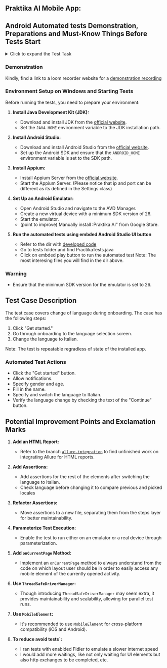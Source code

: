 ## Praktika AI Mobile App: 
## Android Automated tests Demonstration, Preparations and Must-Know Things Before Tests Start

<details>
  <summary>Click to expand the Test Task</summary>
  
  ## Spoiler Content
  
Senior QA Automation Engineer Mobile

At Praktika, we highly value creative problem-solving and the delivery of high-quality code. As a Mobile Automation QA Engineer, your role is crucial in ensuring the seamless functioning of our mobile applications through rigorous testing and validation.

This assignment aims to evaluate your skills in mobile test automation, your ability to identify and troubleshoot issues, and your proficiency in ensuring a high standard of quality for our language learning features. Your task is designed to reflect the real-world challenges you will encounter at Praktika, providing a glimpse into the dynamic and innovative environment we foster.
We look forward to seeing your approach to this challenge and how you apply your expertise to maintain the excellence we strive for in our products.

Test task: 

Please download our app from Google Play on your mobile device or emulated device.
We request you to cover the following test case using automated tests:
	1.	Click “Get started.”
	2.	Go through onboarding to the language selection screen.
	3.	Change the language.
Please feel free to include assertions and drivers for either an emulator or a real device. Utilise universal locators for elements wherever possible.


Technical requirements: 

Use Appium for mobile automation.
Implement the test case in Java.
Ensure your code follows best practices for readability and maintainability.
Use a Page Object Model (POM) design pattern.
Provide detailed comments and documentation within the code.
Use a test framework.
Include error handling and reporting for failed test cases.
Demonstrate the use of assertions to validate test outcomes.

Deliverables: 

Kindly provide a ZIP archive with your solution.

</details>

### Demonstration
Kindly, find a link to a loom recorder website for a [demonstration recording](https://www.loom.com/share/f7d82adb437f498db912bd7ca765ab8a)

### Environment Setup on Windows and Starting Tests

Before running the tests, you need to prepare your environment:

1. **Install Java Development Kit (JDK):**
   - Download and install JDK from the [official website](https://www.oracle.com/java/technologies/javase-jdk11-downloads.html).
   - Set the `JAVA_HOME` environment variable to the JDK installation path.

2. **Install Android Studio:**
   - Download and install Android Studio from the [official website](https://developer.android.com/studio).
   - Set up the Android SDK and ensure that the `ANDROID_HOME` environment variable is set to the SDK path.

3. **Install Appium:**
   - Install Appium Server from the [official website](https://appium.io/).
   - Start the Appium Server. (Please notice that ip and port can be different as its defined in the Settings class)

4. **Set Up an Android Emulator:**
   - Open Android Studio and navigate to the AVD Manager.
   - Create a new virtual device with a minimum SDK version of 26.
   - Start the emulator.
   - (point to improve) Manually install :Praktika AI" from Google Store.
     
5. **Run the automated tests using embded Android Studio UI button**
   - Refer to the dir with [developed code](https://github.com/DasIstTomas/Praktika_App/tree/main/app/src/main/java/com/example/praktika_app)
   - Go to tests folder and find PractikaTests.java
   - Click on embded play button to run the automated test
     Note: The most interesing files you will find in the dir above.
   
### Warning

- Ensure that the minimum SDK version for the emulator is set to 26.

## Test Case Description

The test case covers change of language during onboarding. The case has the following steps:

1. Click "Get started."
2. Go through onboarding to the language selection screen.
3. Change the language to Italian.

Note: The test is repeatable regradless of state of the installed app.

### Automated Test Actions

- Click the "Get started" button.
- Allow notifications.
- Specify gender and age.
- Fill in the name.
- Specify and switch the language to Italian.
- Verify the language change by checking the text of the "Continue" button.

## Potential Improvement Points and Exclamation Marks

1. **Add an HTML Report:**
   - Refer to the branch [`allure-integration`](https://github.com/DasIstTomas/Praktika_App/tree/allure-integration) to find unfinished work on integrating Allure for HTML reports.

2. **Add Assertions:**
   - Add assertions for the rest of the elements after switching the language to Italian.
   - Check language before changing it to compare previous and picked locales

3. **Refactor Assertions:**
   - Move assertions to a new file, separating them from the steps layer for better maintainability.

4. **Parameterize Test Execution:**
   - Enable the test to run either on an emulator or a real device through parameterization.

5. **Add `onCurrentPage` Method:**
   - Implement an `onCurrentPage` method to always understand from the code on which layout user should be in order to easily access any mobile element of the currently opened activity.

6. **Use `ThreadSafeDriverManager`:**
   - Though introducing `ThreadSafeDriverManager` may seem extra, it provides maintainability and scalability, allowing for parallel test runs.

7. **Use `MobileElement`:**
   - It's recommended to use `MobileElement` for cross-platform compatibility (iOS and Android).

8. **To reduce avoid tests`:**
   - I ran tests with enablded Fidler to emulate a slower internet speed
   - I would add more waitings, like not only waiting for UI elements but also http exchanges to be completed, etc.

